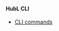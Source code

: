 #### HubL CLI

- [CLI commands](https://developers.hubspot.com/docs/cms/developer-reference/local-development-cli)


    
